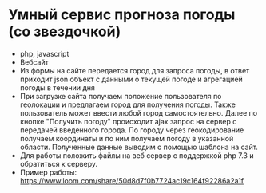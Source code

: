 # Умный сервис прогноза погоды (со звездочкой)
- php, javascript
- Вебсайт
- Из формы на сайте передается город для запроса погоды, в ответ приходит json объект с данными о текущей погоде и агрегацией погоды в течении дня
- При загрузке сайта получаем положение пользователя по геолокации и предлагаем город для получения погоды. Также пользователь может ввести любой город самостоятельно. Далее по кнопке "Получить погоду" происходит ajax запрос на сервер с передачей введенного города. По городу через геокодирование получаем координаты и по ним получаем погоду в указанной области. Полученные данные выводим с помощью шаблона на сайт.
- Для работы положить файлы на веб сервер с поддержкой php 7.3 и обратиться к серверу.
- Пример работы: https://www.loom.com/share/50d8d7f0b7724ac19c164f92286a2a1f
